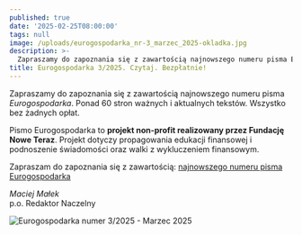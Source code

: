```yaml
---
published: true
date: '2025-02-25T08:00:00'
tags: null
image: /uploads/eurogospodarka_nr-3_marzec_2025-okladka.jpg
description: >-
  Zapraszamy do zapoznania się z zawartością najnowszego numeru pisma Eurogospodarka. Ponad 60 stron ważnych i aktualnych tekstów. Do poczytania... bez opłat. 
title: Eurogospodarka 3/2025. Czytaj. Bezpłatnie!
---
```


Zapraszamy do zapoznania się z zawartością najnowszego numeru pisma *Eurogospodarka*. Ponad 60 stron ważnych i aktualnych tekstów. Wszystko bez żadnych opłat. 

Pismo Eurogospodarka to **projekt non-profit realizowany przez Fundację Nowe Teraz**. Projekt dotyczy propagowania edukacji finansowej i podnoszenie świadomości oraz walki z wykluczeniem finansowym.

Zapraszam do zapoznania się z zawartością: [najnowszego numeru pisma Eurogospodarka](https://eurogospodarka.eu/eurogospodarka-marzec-2025/)

*Maciej Małek*   
p.o. Redaktor Naczelny

![Eurogospodarka numer 3/2025 - Marzec 2025](/uploads/eurogospodarka_nr-3_marzec_2025-spis-tresci.jpg)
